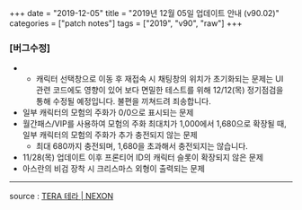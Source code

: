 +++
date = "2019-12-05"
title = "2019년 12월 05일 업데이트 안내 (v90.02)"
categories = ["patch notes"]
tags = ["2019", "v90", "raw"]
+++

### [버그수정]
- * 캐릭터 선택창으로 이동 후 재접속 시 채팅창의 위치가 초기화되는 문제는 UI 관련 코드에도 영향이 있어 보다 면밀한 테스트를 위해 12/12(목) 정기점검을 통해 수정될 예정입니다. 불편을 끼쳐드려 죄송합니다.
- 일부 캐릭터의 모험의 주화가 0/0으로 표시되는 문제
- 월간패스/VIP를 사용하여 모험의 주화 최대치가 1,000에서 1,680으로 확장될 때, 일부 캐릭터의 모험의 주화가 추가 충전되지 않는 문제
  - 최대 680까지 충전되며, 1,680을 초과해서 충전되지는 않습니다.
- 11/28(목) 업데이트 이후 프론티어 ID의 캐릭터 슬롯이 확장되지 않은 문제
- 아스란의 비검 장착 시 크리스마스 외형이 출력되는 문제

----

source : [TERA 테라 | NEXON](http://tera.nexon.com/news/update/view.aspx?n4articlesn=419)
